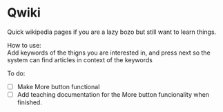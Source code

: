 # Qwiki
Quick wikipedia pages if you are a lazy bozo but still want to learn things.

How to use: <br />
Add keywords of the thigns you are interested in, and press next so the system can find articles in context of the keywords

To do:
* [ ] Make More button functional
* [ ] Add teaching documentation for the More button funcionality when finished.
